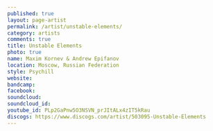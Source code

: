 ```yaml
---
published: true
layout: page-artist
permalink: /artist/unstable-elements/
category: artists
comments: true
title: Unstable Elements
photo: true
name: Maxim Kornev & Andrew Epifanov
location: Moscow, Russian Federation
style: Psychill
website: 
bandcamp: 
facebook: 
soundcloud: 
soundcloud_id: 
youtube_id: PLp2GaPnw5O3NSVN_prJItALx4zIT5kRau
discogs: https://www.discogs.com/artist/503095-Unstable-Elements
---
```

